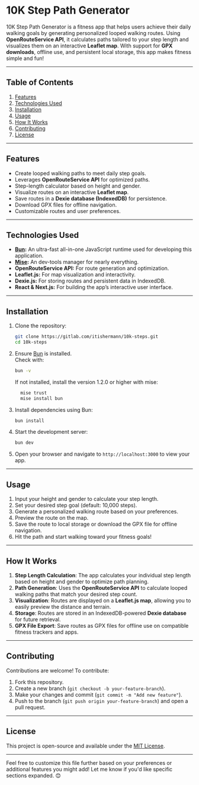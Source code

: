 # **10K Step Path Generator**

10K Step Path Generator is a fitness app that helps users achieve their daily walking goals by generating personalized looped walking routes. Using **OpenRouteService API**, it calculates paths tailored to your step length and visualizes them on an interactive **Leaflet map**. With support for **GPX downloads**, offline use, and persistent local storage, this app makes fitness simple and fun!

---

## **Table of Contents**
1. [Features](#features)
2. [Technologies Used](#technologies-used)
3. [Installation](#installation)
4. [Usage](#usage)
5. [How It Works](#how-it-works)
6. [Contributing](#contributing)
7. [License](#license)

---

## **Features**
- Create looped walking paths to meet daily step goals.
- Leverages **OpenRouteService API** for optimized paths.
- Step-length calculator based on height and gender.
- Visualize routes on an interactive **Leaflet map**.
- Save routes in a **Dexie database (IndexedDB)** for persistence.
- Download GPX files for offline navigation.
- Customizable routes and user preferences.

---

## **Technologies Used**
- **[Bun](https://bun.sh/):** An ultra-fast all-in-one JavaScript runtime used for developing this application.
- **[Mise](https://github.com/jdx/mise):** An dev-tools manager for nearly everything.
- **OpenRouteService API:** For route generation and optimization.
- **Leaflet.js:** For map visualization and interactivity.
- **Dexie.js:** For storing routes and persistent data in IndexedDB.
- **React & Next.js:** For building the app’s interactive user interface.

---

## **Installation**

1. Clone the repository:
    ```bash
    git clone https://gitlab.com/itishermann/10k-steps.git
    cd 10k-steps
    ```
2. Ensure [Bun](https://bun.sh/) is installed.  
   Check with:
    ```bash
    bun -v
    ```
   If not installed, install the version 1.2.0 or higher with mise:
    ```bash
      mise trust
      mise install bun
    ```

3. Install dependencies using Bun:
    ```bash
    bun install
    ```
4. Start the development server:
    ```bash
    bun dev
    ```
5. Open your browser and navigate to `http://localhost:3000` to view your app.

---

## **Usage**
1. Input your height and gender to calculate your step length.
2. Set your desired step goal (default: 10,000 steps).
3. Generate a personalized walking route based on your preferences.
4. Preview the route on the map.
5. Save the route to local storage or download the GPX file for offline navigation.
6. Hit the path and start walking toward your fitness goals!

---

## **How It Works**
1. **Step Length Calculation**: The app calculates your individual step length based on height and gender to optimize path planning.
2. **Path Generation**: Uses the **OpenRouteService API** to calculate looped walking paths that match your desired step count.
3. **Visualization**: Routes are displayed on a **Leaflet.js map**, allowing you to easily preview the distance and terrain.
4. **Storage**: Routes are stored in an IndexedDB-powered **Dexie database** for future retrieval.
5. **GPX File Export**: Save routes as GPX files for offline use on compatible fitness trackers and apps.

---

## **Contributing**
Contributions are welcome! To contribute:
1. Fork this repository.
2. Create a new branch (`git checkout -b your-feature-branch`).
3. Make your changes and commit (`git commit -m "Add new feature"`).
4. Push to the branch (`git push origin your-feature-branch`) and open a pull request.

---

## **License**
This project is open-source and available under the [MIT License](LICENSE).

---

Feel free to customize this file further based on your preferences or additional features you might add! Let me know if you'd like specific sections expanded. 😊
